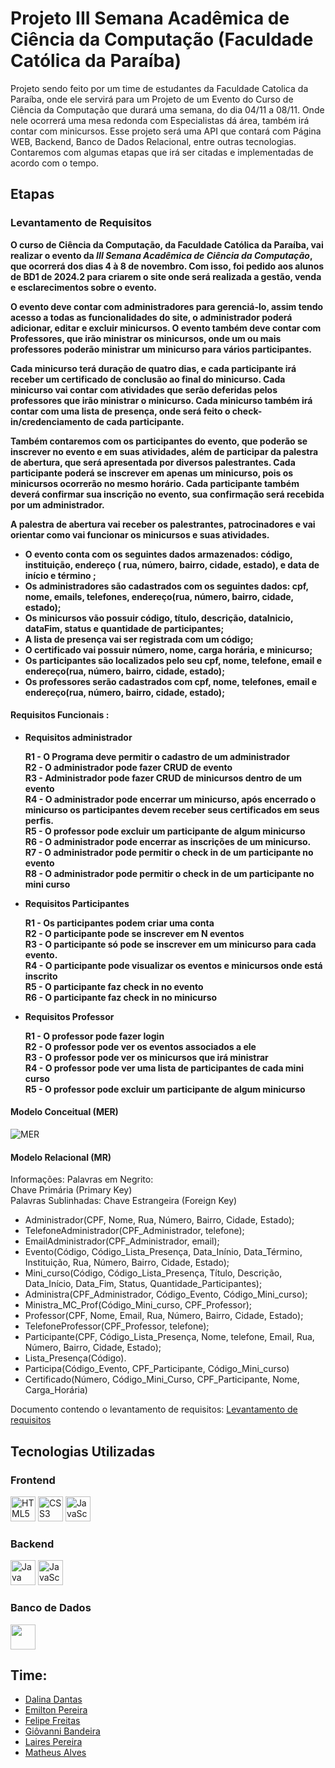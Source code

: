 # Projeto III Semana Acadêmica de Ciência da Computação (Faculdade Católica da Paraíba)

Projeto sendo feito por um time de estudantes da Faculdade Catolica da Paraíba, onde ele servirá para um Projeto de um Evento do Curso de Ciência da Computação que durará uma semana, do dia 04/11 a 08/11. Onde nele ocorrerá uma mesa redonda com Especialistas dá área, 
também irá contar com minicursos. Esse projeto será uma API que contará com Página WEB, Backend, Banco de Dados Relacional, entre outras tecnologias. Contaremos com algumas etapas que irá ser citadas e implementadas de acordo com o tempo.

## Etapas

### Levantamento de Requisitos

  **O curso de Ciência da Computação, da Faculdade Católica da Paraíba, vai realizar o evento da *III Semana Acadêmica de Ciência da Computação*, que ocorrerá dos dias 4 à 8 de novembro. Com isso, foi pedido aos alunos de BD1 de 2024.2 para criarem o site onde será realizada a gestão, venda e esclarecimentos sobre o evento.**

  **O evento deve contar com administradores para gerenciá-lo, assim tendo acesso a todas as funcionalidades do site, o administrador poderá adicionar, editar e excluir minicursos. O evento também deve contar com Professores, que irão ministrar os minicursos, onde um ou mais professores poderão ministrar um minicurso para vários participantes.**
  
  **Cada minicurso terá duração de quatro dias, e cada participante irá receber um certificado de conclusão ao final do minicurso. Cada minicurso vai contar com atividades que serão deferidas pelos professores que irão ministrar o minicurso. Cada minicurso também irá contar com uma lista de presença, onde será feito o check-in/credenciamento de cada participante.**
  
  **Também contaremos com os participantes do evento, que poderão se inscrever no evento e em suas atividades, além de participar da palestra de abertura, que será apresentada por diversos palestrantes. Cada participante poderá se inscrever em apenas um minicurso, pois os minicursos ocorrerão no mesmo horário. Cada participante também deverá confirmar sua inscrição no evento, sua confirmação será recebida por um administrador.**
  
  **A palestra de abertura vai receber os palestrantes, patrocinadores e vai orientar como vai funcionar os minicursos e suas atividades.**
  
  - **O evento conta com os seguintes dados armazenados: código, instituição, endereço ( rua, número, bairro, cidade, estado), e data de início e término ;**
  - **Os administradores são cadastrados com os seguintes dados: cpf, nome, emails, telefones, endereço(rua, número, bairro, cidade, estado);**
  - **Os minicursos vão possuir código, título, descrição, dataInicio, dataFim, status e quantidade de participantes;**
  - **A lista de presença vai ser registrada com um código;**
  - **O certificado vai possuir número, nome, carga horária, e minicurso;**
  - **Os participantes são localizados pelo seu cpf, nome, telefone, email e endereço(rua, número, bairro, cidade, estado);**
  - **Os professores serão cadastrados com cpf, nome, telefones, email e endereço(rua, número, bairro, cidade, estado);**

#### **Requisitos Funcionais :**

- **Requisitos administrador**

  **R1 - O Programa deve permitir o cadastro de um administrador** <br>
  **R2 - O administrador pode fazer CRUD de evento** <br>
  **R3 - Administrador pode fazer CRUD de minicursos dentro de um evento** <br>
  **R4 - O administrador pode encerrar um minicurso, após encerrado o minicurso os participantes devem receber seus certificados em seus perfis.** <br>
  **R5 - O professor pode excluir um participante de algum minicurso** <br>
  **R6 - O administrador pode encerrar as inscrições de um minicurso.** <br>
  **R7 - O administrador pode permitir o check in de um participante no evento** <br>
  **R8 - O administrador pode permitir o check in de um participante no mini curso**

- **Requisitos Participantes**

  **R1 - Os participantes podem criar uma conta** <br>
  **R2 - O participante pode se inscrever em N eventos** <br>
  **R3 - O participante só pode se inscrever em um minicurso para cada evento.** <br>
  **R4 - O participante pode visualizar os eventos e minicursos onde está inscrito** <br>
  **R5 - O participante faz check in no evento** <br>
  **R6 - O participante faz check in no minicurso**

- **Requisitos Professor**

  **R1 - O professor pode fazer login** <br>
  **R2 - O professor pode ver os eventos associados a ele** <br>
  **R3 - O professor pode ver os minicursos que irá ministrar** <br>
  **R4 - O professor pode ver uma lista de participantes de cada mini curso** <br>
  **R5 - O professor pode excluir um participante de algum minicurso**
  

#### **Modelo Conceitual (MER)**
    
![MER](https://github.com/user-attachments/assets/f39f3d75-c9e7-4045-bcf7-7ee532ae0834)


#### **Modelo Relacional (MR)**
  Informações: Palavras em Negrito: <br>
  Chave Primária (Primary Key) <br> 
  Palavras Sublinhadas: Chave Estrangeira (Foreign Key)
	
  - Administrador(CPF, Nome, Rua, Número, Bairro, Cidade,  Estado);
  - TelefoneAdministrador(CPF_Administrador, telefone);
  - EmailAdministrador(CPF_Administrador, email);
  - Evento(Código, Código_Lista_Presença, Data_Inínio, Data_Término, Instituição, Rua,                Número, Bairro, Cidade, Estado);
  - Mini_curso(Código, Código_Lista_Presença, Título, Descrição, Data_Início, Data_Fim, Status, Quantidade_Participantes);
  - Administra(CPF_Administrador, Código_Evento, Código_Mini_curso);
  - Ministra_MC_Prof(Código_Mini_curso, CPF_Professor);
  - Professor(CPF, Nome, Email, Rua, Número, Bairro, Cidade, Estado);
  - TelefoneProfessor(CPF_Professor, telefone);
  - Participante(CPF, Código_Lista_Presença, Nome, telefone, Email, Rua, Número, Bairro, Cidade, Estado);
  - Lista_Presença(Código).
  - Participa(Código_Evento, CPF_Participante, Código_Mini_curso)
  - Certificado(Número, Código_Mini_Curso, CPF_Participante, Nome, Carga_Horária)

Documento contendo o levantamento de requisitos: [Levantamento de requisitos](https://docs.google.com/document/d/1Z4unOrwe4_CRkiPxMaOxHOgyZ-3G50BNHkAdOwTEQYM/edit?usp=sharing)

## Tecnologias Utilizadas

### Frontend
<img loading="lazy" src="https://cdn.jsdelivr.net/gh/devicons/devicon@latest/icons/html5/html5-original.svg" width="40" height="40" title="HTML5" /> <img loading="lazy" src="https://cdn.jsdelivr.net/gh/devicons/devicon@latest/icons/css3/css3-original.svg" width="40" height="40" title="CSS3" /> <img loading="lazy" src="https://cdn.jsdelivr.net/gh/devicons/devicon@latest/icons/javascript/javascript-original.svg" width="40" height="40" title="JavaScript" />

### Backend
<img loading="lazy" src="https://cdn.jsdelivr.net/gh/devicons/devicon@latest/icons/java/java-original.svg" width="40" height="40" title="Java" /> <img loading="lazy" src="https://cdn.jsdelivr.net/gh/devicons/devicon@latest/icons/javascript/javascript-original.svg" width="40" height="40" title="JavaScript" />

### Banco de Dados
<img loading="lazy" src="https://cdn.jsdelivr.net/gh/devicons/devicon@latest/icons/postgresql/postgresql-original.svg" width="40" height="40"/> 


## Time:
- [Dalina Dantas](https://github.com/dalina21)
- [Emilton Pereira](https://github.com/MiltogroDEV)
- [Felipe Freitas](https://github.com/FelipeFreitas-oliveira)
- [Giôvanni Bandeira](https://github.com/GiovanniBandeira)
- [Laires Pereira](https://github.com/LairesPereira)
- [Matheus Alves](https://github.com/mthy41)
